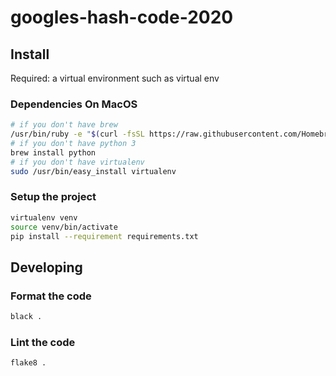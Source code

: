 # googles-hash-code-2020

## Install

Required: a virtual environment such as virtual env

### Dependencies On MacOS
```bash
# if you don't have brew
/usr/bin/ruby -e "$(curl -fsSL https://raw.githubusercontent.com/Homebrew/install/master/install)"
# if you don't have python 3
brew install python
# if you don't have virtualenv
sudo /usr/bin/easy_install virtualenv
````

### Setup the project
```bash
virtualenv venv
source venv/bin/activate
pip install --requirement requirements.txt
```

## Developing

### Format the code

```bash
black .
```

### Lint the code

```
flake8 .
```
